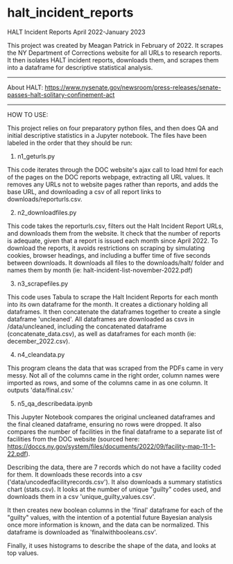 # halt_incident_reports
HALT Incident Reports April 2022-January 2023

This project was created by Meagan Patrick in February of 2022. It scrapes the NY Department of Corrections website for all URLs to research reports. It then isolates HALT incident reports, downloads them, and scrapes them into a dataframe for descriptive statistical analysis. 

-------------

About HALT: https://www.nysenate.gov/newsroom/press-releases/senate-passes-halt-solitary-confinement-act

-------------

HOW TO USE:

This project relies on four preparatory python files, and then does QA and initial descriptive statistics in a Jupyter notebook. The files have been labeled in the order that they should be run:

1. n1_geturls.py

This code iterates through the DOC website's ajax call to load html for each of the pages on the DOC reports webpage, extracting all URL values. It removes any URLs not to website pages rather than reports, and adds the base URL, and downloading a csv of all report links to downloads/reporturls.csv. 

2. n2_downloadfiles.py

This code takes the reporturls.csv, filters out the Halt Incident Report URLs, and downloads them from the website. It check that the number of reports is adequate, given that a report is issued each month since April 2022. To download the reports, it avoids restrictions on scraping by simulating cookies, browser headings, and including a buffer time of five seconds between downloads. It downloads all files to the downloads/halt/ folder and names them by month (ie: halt-incident-list-november-2022.pdf)

3. n3_scrapefiles.py

This code uses Tabula to scrape the Halt Incident Reports for each month into its own dataframe for the month. It creates a dictionary holding all dataframes. It then concatenate the dataframes together to create a single dataframe 'uncleaned'. All dataframes are downloaded as csvs in /data/uncleaned, including the concatenated dataframe (concatenate_data.csv), as well as dataframes for each month (ie: december_2022.csv). 

4. n4_cleandata.py

This program cleans the data that was scraped from the PDFs came in very messy. Not all of the columns came in the right order, column names were imported as rows, and some of the columns came in as one column. It outputs 'data/final.csv.'

5. n5_qa_describedata.ipynb

This Jupyter Notebook compares the original uncleaned dataframes and the final cleaned dataframe, ensuring no rows were dropped. It also compares the number of facilities in the final dataframe to a separate list of facilities from the DOC website (sourced here: https://doccs.ny.gov/system/files/documents/2022/09/facility-map-11-1-22.pdf). 

Describing the data, there are 7 records which do not have a facility coded for them. It downloads these records into a csv ('data/uncodedfacilityrecords.csv'). It also downloads a summary statistics chart (stats.csv). It looks at the number of unique "guilty" codes used, and downloads them in a csv 'unique_guilty_values.csv'. 

It then creates new boolean columns in the 'final' dataframe for each of the "guilty" values, with the intention of a potential future Bayesian analysis once more information is known, and the data can be normalized. This dataframe is downloaded as 'finalwithbooleans.csv'.

Finally, it uses histograms to describe the shape of the data, and looks at top values. 
